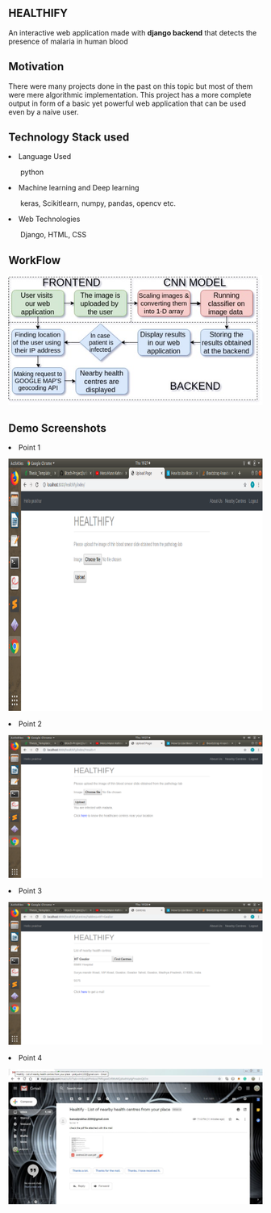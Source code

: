 <h2>HEALTHIFY</h2>
<p>An interactive web application made with <b>django backend</b> that detects the presence of malaria in human blood</p>

<h2>Motivation</h2>
<p>There were many projects done in the past on this topic but most of them were mere algorithmic implementation. This project has a more complete output in form of a basic yet powerful web application that can be used even by a naive user.</p>

<h2>Technology Stack used </h2>
<p>
  <li>Language Used </li>
    <ul>python</ul>
  <li>Machine learning and Deep learning</li>
    <ul>keras, Scikitlearn, numpy, pandas, opencv etc.</ul>
  <li> Web Technologies</li>
    <ul>Django, HTML, CSS </ul>
</p>

<h2>WorkFlow</h2>
<p><img src="worflowdiagram.jpg"/></p>

<h2>Demo Screenshots </h2>
<li> Point 1 </li>
<p><img src="indexPage.png"/ height="500px"></p>
<li> Point 2 </li>
<p><img src="uploadForm.png"/></p>
<li> Point 3 </li>
<p><img src="centresDisplay.png"/></p>
<li> Point 4 </li>
<p><img src="mailReceived.jpg"/></p>


